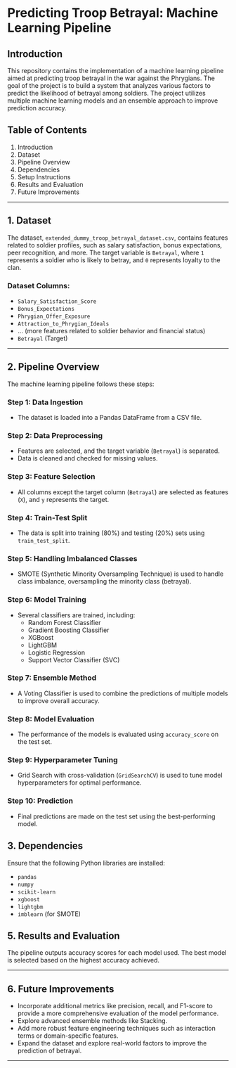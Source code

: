 
# Predicting Troop Betrayal: Machine Learning Pipeline

## Introduction

This repository contains the implementation of a machine learning pipeline aimed at predicting troop betrayal in the war against the Phrygians. The goal of the project is to build a system that analyzes various factors to predict the likelihood of betrayal among soldiers. The project utilizes multiple machine learning models and an ensemble approach to improve prediction accuracy.

## Table of Contents
1. Introduction
2. Dataset
3. Pipeline Overview
4. Dependencies
5. Setup Instructions
6. Results and Evaluation
7. Future Improvements

---

## 1. Dataset

The dataset, `extended_dummy_troop_betrayal_dataset.csv`, contains features related to soldier profiles, such as salary satisfaction, bonus expectations, peer recognition, and more. The target variable is `Betrayal`, where `1` represents a soldier who is likely to betray, and `0` represents loyalty to the clan.

### Dataset Columns:
- `Salary_Satisfaction_Score`
- `Bonus_Expectations`
- `Phrygian_Offer_Exposure`
- `Attraction_to_Phrygian_Ideals`
- ... (more features related to soldier behavior and financial status)
- `Betrayal` (Target)

---

## 2. Pipeline Overview

The machine learning pipeline follows these steps:

### **Step 1: Data Ingestion**
- The dataset is loaded into a Pandas DataFrame from a CSV file.
  
### **Step 2: Data Preprocessing**
- Features are selected, and the target variable (`Betrayal`) is separated.
- Data is cleaned and checked for missing values.
  
### **Step 3: Feature Selection**
- All columns except the target column (`Betrayal`) are selected as features (`X`), and `y` represents the target.

### **Step 4: Train-Test Split**
- The data is split into training (80%) and testing (20%) sets using `train_test_split`.

### **Step 5: Handling Imbalanced Classes**
- SMOTE (Synthetic Minority Oversampling Technique) is used to handle class imbalance, oversampling the minority class (betrayal).

### **Step 6: Model Training**
- Several classifiers are trained, including:
  - Random Forest Classifier
  - Gradient Boosting Classifier
  - XGBoost
  - LightGBM
  - Logistic Regression
  - Support Vector Classifier (SVC)

### **Step 7: Ensemble Method**
- A Voting Classifier is used to combine the predictions of multiple models to improve overall accuracy.

### **Step 8: Model Evaluation**
- The performance of the models is evaluated using `accuracy_score` on the test set.

### **Step 9: Hyperparameter Tuning**
- Grid Search with cross-validation (`GridSearchCV`) is used to tune model hyperparameters for optimal performance.

### **Step 10: Prediction**
- Final predictions are made on the test set using the best-performing model.

## 3. Dependencies

Ensure that the following Python libraries are installed:
- `pandas`
- `numpy`
- `scikit-learn`
- `xgboost`
- `lightgbm`
- `imblearn` (for SMOTE)


## 5. Results and Evaluation

The pipeline outputs accuracy scores for each model used. The best model is selected based on the highest accuracy achieved.

---

## 6. Future Improvements

- Incorporate additional metrics like precision, recall, and F1-score to provide a more comprehensive evaluation of the model performance.
- Explore advanced ensemble methods like Stacking.
- Add more robust feature engineering techniques such as interaction terms or domain-specific features.
- Expand the dataset and explore real-world factors to improve the prediction of betrayal.

---

